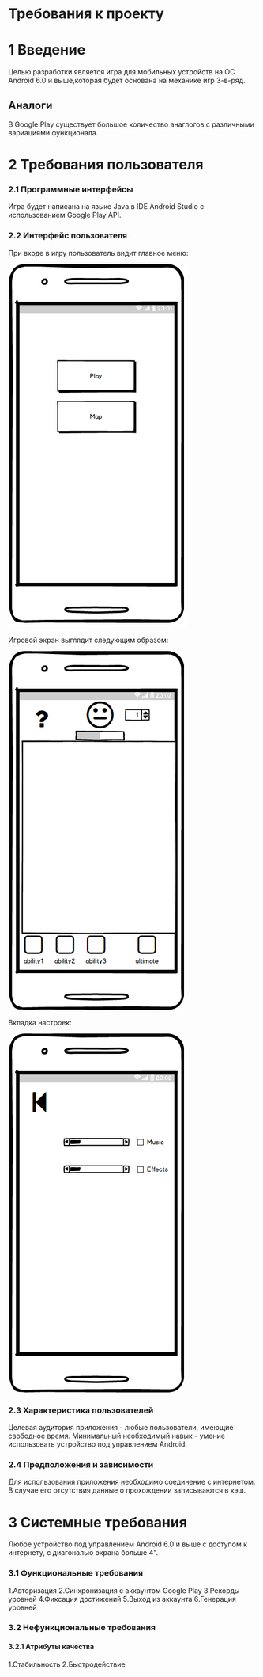 # Требования к проекту

# 1 Введение

Целью разработки является игра для мобильных устройств на ОС Android 6.0 и выше,которая будет основана на механике игр 3-в-ряд.

## Аналоги

В Google Play существует большое количество анаглогов с различными вариациями функционала.

# 2 Требования пользователя
### 2.1 Программные интерфейсы

Игра будет написана на языке Java в IDE Android Studio с использованием Google Play API.

### 2.2 Интерфейс пользователя

При входе в игру пользователь видит главное меню:

![Alt text](images/main_menu.png "Главный экран")

Игровой экран выглядит следующим образом:

![Alt text](images/game.png "Игровой экран")

Вкладка настроек:

![Alt text](images/settings.png "Экран настроек")

### 2.3 Характеристика пользователей

Целевая аудитория приложения - любые пользователи, имеющие свободное время.
Минимальный необходимый навык - умение использовать устройство под управлением Android.

### 2.4 Предположения и зависимости

Для использования приложения необходимо соединение с интернетом. В случае его отсутствия данные о прохождении записываются в кэш.

# 3 Системные требования

Любое устройство под управлением Android 6.0 и выше с доступом к интернету, с диагональю экрана больше 4".

### 3.1 Функциональные требования

1.Авторизация
  2.Синхронизация с аккаунтом Google Play
  3.Рекорды уровней
  4.Фиксация достижений
  5.Выход из аккаунта
  6.Генерация уровней

### 3.2 Нефункциональные требования
#### 3.2.1 Атрибуты качества
1.Стабильность
  2.Быстродействие
